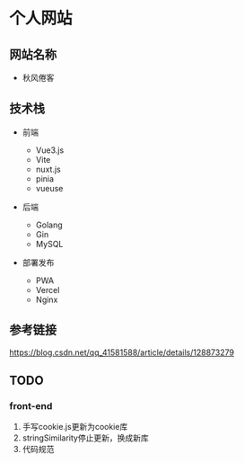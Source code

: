 # 个人网站

## 网站名称

- 秋风倦客

## 技术栈

- 前端
  - Vue3.js
  - Vite
  - nuxt.js
  - pinia
  - vueuse

- 后端
  - Golang
  - Gin
  - MySQL

- 部署发布
  - PWA
  - Vercel
  - Nginx

## 参考链接

https://blog.csdn.net/qq_41581588/article/details/128873279


## TODO

### front-end

1. 手写cookie.js更新为cookie库
2. stringSimilarity停止更新，换成新库
3. 代码规范
